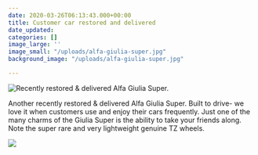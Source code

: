 ```yaml
---
date: 2020-03-26T06:13:43.000+00:00
title: Customer car restored and delivered
date_updated: 
categories: []
image_large: ''
image_small: "/uploads/alfa-giulia-super.jpg"
background_image: "/uploads/alfa-giulia-super.jpg"

---
```

![Recently restored & delivered Alfa Giulia Super.](https://res.cloudinary.com/wesedholm/image/upload/c_scale,q_92,w_1600/v1585875774/CustomerCars/IMG_5012.jpg "Recently restored & delivered Alfa Giulia Super.")

Another recently restored & delivered Alfa Giulia Super. Built to drive- we love it when customers use and enjoy their cars frequently. Just one of the many charms of the Giulia Super is the ability to take your friends along. Note the super rare and very lightweight genuine TZ wheels.

![]({{site.baseurl}}/uploads/alfa-giulia-super.jpg)